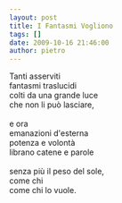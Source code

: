 ```yaml
---
layout: post
title: I Fantasmi Vogliono
tags: []
date: 2009-10-16 21:46:00
author: pietro
---
```

Tanti asserviti<br/>fantasmi traslucidi<br/>colti da una grande luce<br/>che non li può lasciare,<br/><br/>e ora<br/>emanazioni d'esterna<br/>potenza e volontà<br/>librano catene e parole<br/><br/>senza più il peso del sole,<br/>come chi<br/>come chi lo vuole.
